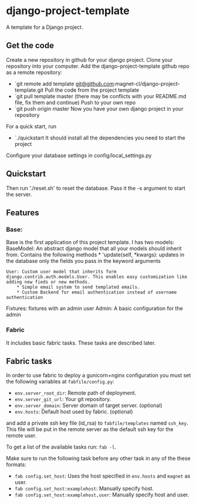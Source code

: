 # django-project-template

A template for a Django project.

## Get the code
Create a new repository in github for your django project.
Clone your repository into your computer.
Add the django-project-template github repo as a remote repository:
* `git remote add template git@github.com:magnet-cl/django-project-template.git
Pull the code from the project template
* `git pull template master (there may be conflicts with your README.md file, fix them and continue)
Push to your own repo
* `git push origin master
Now you have your own django project in your repository

For a quick start, run 
* `./quickstart
It should install all the dependencies you need to start the project

Configure your database settings in config/local_settings.py

## Quickstart
Then run './reset.sh' to reset the database. Pass it the -s argument to start the server.

## Features

### Base: 
Base is the first application of this project template. I has two models:
    BaseModel: An abstract django model that all your models should inherit from. Contains the following methods
        * 'update(self, *kwargs): updates in the database only the fields you pass in the keyword arguments

    User: Custom user model that inherits form django.contrib.auth.models.User. This enables easy customization like adding new fieds or new methods. 
        * Simple email system to send templated emails.
        * Custom Backend for email authentication instead of username authentication
Fixtures: fixtures with an admin user
Admin: A basic configuration for the admin

### Fabric
It includes basic fabric tasks. These tasks are described later.

## Fabric tasks

In order to use fabric to deploy a gunicorn+nginx configuration you must set the following variables at `fabfile/config.py`:
* `env.server_root_dir`: Remote path of deployment.
* `env.server_git_url`: Your git repository.
* `env.server_domain`: Server domain of target server. (optional)
* `env.hosts`: Default host used by fabric. (optional)

and add a private ssh key file (id_rsa) to `fabfile/templates` named `ssh_key`. This file will be put in the remote server as the default ssh key for the remote user.

To get a list of the available tasks run: `fab -l`. 

Make sure to run the following task before any other task in any of the these formats:
* `fab config.set_host`: Uses the host specified in `env.hosts` and `magnet` as user.
* `fab config.set_host:examplehost`: Manually specify host.
* `fab config.set_host:examplehost,user`: Manually specify host and user.
